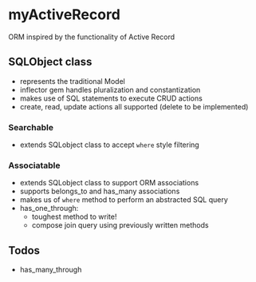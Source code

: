# myActiveRecord
ORM inspired by the functionality of Active Record

## SQLObject class
- represents the traditional Model
- inflector gem handles pluralization and constantization
- makes use of SQL statements to execute CRUD actions
- create, read, update actions all supported (delete to be implemented)

### Searchable
- extends SQLobject class to accept `where` style filtering

### Associatable
- extends SQLobject class to support ORM associations
- supports belongs_to and has_many associations
- makes us of `where` method to perform an abstracted SQL query
- has_one_through:
  - toughest method to write!
  - compose join query using previously written methods

## Todos
- has_many_through
